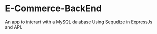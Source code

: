 # E-Commerce-BackEnd
An app to interact with a MySQL database Using Sequelize in ExpressJs and API.
